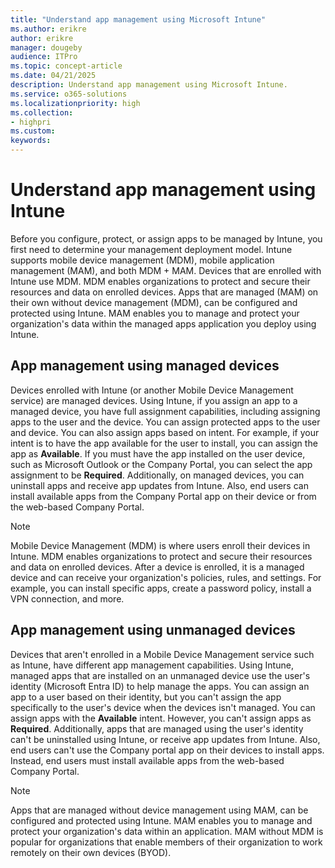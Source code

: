 ```yaml
---
title: "Understand app management using Microsoft Intune"
ms.author: erikre
author: erikre
manager: dougeby
audience: ITPro
ms.topic: concept-article
ms.date: 04/21/2025
description: Understand app management using Microsoft Intune.
ms.service: o365-solutions
ms.localizationpriority: high
ms.collection:
- highpri
ms.custom:
keywords:
---
```


# Understand app management using Intune

Before you configure, protect, or assign apps to be managed by Intune, you first need to determine your management deployment model. Intune supports mobile device management (MDM), mobile application management (MAM), and both MDM + MAM. Devices that are enrolled with Intune use MDM. MDM enables organizations to protect and secure their resources and data on enrolled devices. Apps that are managed (MAM) on their own without device management (MDM), can be configured and protected using Intune. MAM enables you to manage and protect your organization's data within the managed apps application you deploy using Intune.

## App management using managed devices

Devices enrolled with Intune (or another Mobile Device Management service) are managed devices. Using Intune, if you assign an app to a managed device, you have full assignment capabilities, including assigning apps to the user and the device. You can assign protected apps to the user and device. You can also assign apps based on intent. For example, if your intent is to have the app available for the user to install, you can assign the app as **Available**. If you must have the app installed on the user device, such as Microsoft Outlook or the Company Portal, you can select the app assignment to be **Required**. Additionally, on managed devices, you can uninstall apps and receive app updates from Intune. Also, end users can install available apps from the Company Portal app on their device or from the web-based Company Portal.

> [!NOTE]
> Mobile Device Management (MDM) is where users enroll their devices in Intune. MDM enables organizations to protect and secure their resources and data on enrolled devices. After a device is enrolled, it is a managed device and can receive your organization's  policies, rules, and settings. For example, you can install specific apps, create a password policy, install a VPN connection, and more.

## App management using unmanaged devices

Devices that aren't enrolled in a Mobile Device Management service such as Intune, have different app management capabilities. Using Intune, managed apps that are installed on an unmanaged device use the user's identity (Microsoft Entra ID) to help manage the apps. You can assign an app to a user based on their identity, but you can't assign the app specifically to the user's device when the devices isn't managed. You can assign apps with the **Available** intent. However, you can't assign apps as **Required**. Additionally, apps that are managed using the user's identity can't be uninstalled using Intune, or receive app updates from Intune. Also, end users can't use the Company portal app on their devices to install apps. Instead, end users must install available apps from the web-based Company Portal.

> [!NOTE]
> Apps that are managed without device management using MAM, can be configured and protected using Intune. MAM enables you to manage and protect your organization's data within an application. MAM without MDM is popular for organizations that enable members of their organization to work remotely on their own devices (BYOD).
